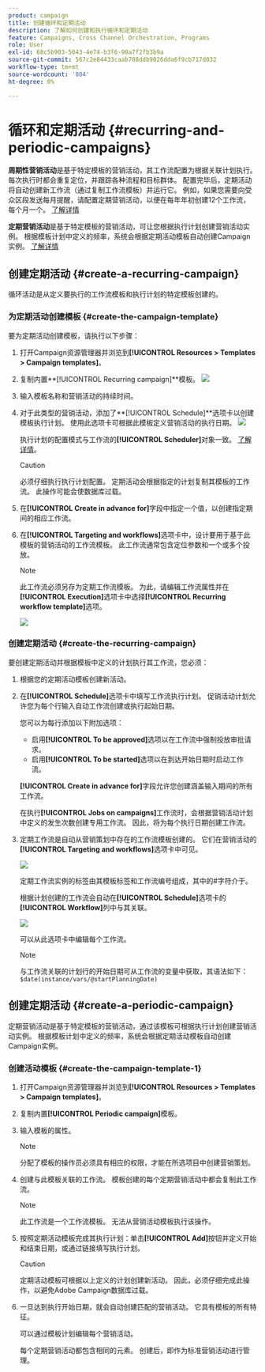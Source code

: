 ```yaml
---
product: campaign
title: 创建循环和定期活动
description: 了解如何创建和执行循环和定期活动
feature: Campaigns, Cross Channel Orchestration, Programs
role: User
exl-id: 68c5b903-5043-4e74-b3f6-90a7f2fb3b9a
source-git-commit: 567c2e84433caab708ddb9026dda6f9cb717d032
workflow-type: tm+mt
source-wordcount: '804'
ht-degree: 0%

---
```


# 循环和定期活动 {#recurring-and-periodic-campaigns}

**周期性营销活动**&#x200B;是基于特定模板的营销活动，其工作流配置为根据关联计划执行。 每次执行时都会重复定位，并跟踪各种流程和目标群体。  配置完毕后，定期活动将自动创建新工作流（通过复制工作流模板）并运行它。 例如，如果您需要向受众区段发送每月提醒，请配置定期营销活动，以便在每年年初创建12个工作流，每个月一个。 [了解详情](#create-a-recurring-campaign)

**定期营销活动**&#x200B;是基于特定模板的营销活动，可让您根据执行计划创建营销活动实例。 根据模板计划中定义的频率，系统会根据定期活动模板自动创建Campaign实例。 [了解详情](#create-a-periodic-campaign)

## 创建定期活动 {#create-a-recurring-campaign}

循环活动是从定义要执行的工作流模板和执行计划的特定模板创建的。

### 为定期活动创建模板 {#create-the-campaign-template}

要为定期活动创建模板，请执行以下步骤：

1. 打开Campaign资源管理器并浏览到&#x200B;**[!UICONTROL Resources > Templates > Campaign templates]**。
1. 复制内置&#x200B;**[!UICONTROL Recurring campaign]**模板。
   ![](assets/recurring-campaign-duplicate.png)
1. 输入模板名称和营销活动的持续时间。
1. 对于此类型的营销活动，添加了&#x200B;**[!UICONTROL Schedule]**选项卡以创建模板执行计划。 使用此选项卡可根据此模板定义营销活动的执行日期。
   ![](assets/recurring-campaign-schedule.png)

   执行计划的配置模式与工作流的&#x200B;**[!UICONTROL Scheduler]**&#x200B;对象一致。 [了解详情](../workflow/scheduler.md)。

   >[!CAUTION]
   >
   >必须仔细执行执行计划配置。 定期活动会根据指定的计划复制其模板的工作流。 此操作可能会使数据库过载。

1. 在&#x200B;**[!UICONTROL Create in advance for]**&#x200B;字段中指定一个值，以创建指定期间的相应工作流。
1. 在&#x200B;**[!UICONTROL Targeting and workflows]**&#x200B;选项卡中，设计要用于基于此模板的营销活动的工作流模板。 此工作流通常包含定位参数和一个或多个投放。

   >[!NOTE]
   >
   >此工作流必须另存为定期工作流模板。 为此，请编辑工作流属性并在&#x200B;**[!UICONTROL Execution]**&#x200B;选项卡中选择&#x200B;**[!UICONTROL Recurring workflow template]**&#x200B;选项。

   ![](assets/recurring-campaign-wf-properties.png)

### 创建定期活动 {#create-the-recurring-campaign}

要创建定期活动并根据模板中定义的计划执行其工作流，您必须：

1. 根据您的定期活动模板创建新活动。
1. 在&#x200B;**[!UICONTROL Schedule]**&#x200B;选项卡中填写工作流执行计划。 促销活动计划允许您为每个行输入自动工作流创建或执行起始日期。

   您可以为每行添加以下附加选项：

   * 启用&#x200B;**[!UICONTROL To be approved]**&#x200B;选项以在工作流中强制投放审批请求。
   * 启用&#x200B;**[!UICONTROL To be started]**&#x200B;选项以在到达开始日期时启动工作流。

   **[!UICONTROL Create in advance for]**&#x200B;字段允许您创建涵盖输入期间的所有工作流。

   在执行&#x200B;**[!UICONTROL Jobs on campaigns]**&#x200B;工作流时，会根据营销活动计划中定义的发生次数创建专用工作流。 因此，将为每个执行日期创建工作流。

1. 定期工作流是自动从营销策划中存在的工作流模板创建的。 它们在营销活动的&#x200B;**[!UICONTROL Targeting and workflows]**&#x200B;选项卡中可见。

   ![](assets/recurring-wf-created.png)

   定期工作流实例的标签由其模板标签和工作流编号组成，其中的#字符介于。

   根据计划创建的工作流会自动在&#x200B;**[!UICONTROL Schedule]**&#x200B;选项卡的&#x200B;**[!UICONTROL Workflow]**&#x200B;列中与其关联。

   ![](assets/recurring-wf-schedule-executed.png)

   可以从此选项卡中编辑每个工作流。

   >[!NOTE]
   >
   >与工作流关联的计划行的开始日期可从工作流的变量中获取，其语法如下：\
   >`$date(instance/vars/@startPlanningDate)`

## 创建定期活动 {#create-a-periodic-campaign}

定期营销活动是基于特定模板的营销活动，通过该模板可根据执行计划创建营销活动实例。 根据模板计划中定义的频率，系统会根据定期活动模板自动创建Campaign实例。

### 创建活动模板 {#create-the-campaign-template-1}

1. 打开Campaign资源管理器并浏览到&#x200B;**[!UICONTROL Resources > Templates > Campaign templates]**。
1. 复制内置&#x200B;**[!UICONTROL Periodic campaign]**&#x200B;模板。
1. 输入模板的属性。

   >[!NOTE]
   >
   >分配了模板的操作员必须具有相应的权限，才能在所选项目中创建营销策划。

1. 创建与此模板关联的工作流。 模板创建的每个定期营销活动中都会复制此工作流。

   >[!NOTE]
   >
   >此工作流是一个工作流模板。 无法从营销活动模板执行该操作。

1. 按照定期活动模板完成其执行计划：单击&#x200B;**[!UICONTROL Add]**&#x200B;按钮并定义开始和结束日期，或通过链接填写执行计划。

   >[!CAUTION]
   >
   >定期活动模板可根据以上定义的计划创建新活动。 因此，必须仔细完成此操作，以避免Adobe Campaign数据库过载。

1. 一旦达到执行开始日期，就会自动创建匹配的营销活动。 它具有模板的所有特征。

   可以通过模板计划编辑每个营销活动。

   每个定期营销活动都包含相同的元素。 创建后，即作为标准营销活动进行管理。
